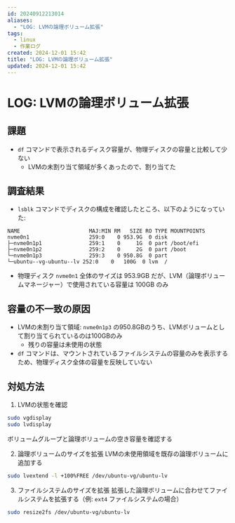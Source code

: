 ```yaml
---
id: 20240912213014
aliases:
  - "LOG: LVMの論理ボリューム拡張"
tags:
  - linux
  - 作業ログ
created: 2024-12-01 15:42
title: "LOG: LVMの論理ボリューム拡張"
updated: 2024-12-01 15:42
---
```


# LOG: LVMの論理ボリューム拡張

## 課題

- `df` コマンドで表示されるディスク容量が、物理ディスクの容量と比較して少ない
    - LVMの未割り当て領域が多くあったので、割り当てた

## 調査結果
- `lsblk` コマンドでディスクの構成を確認したところ、以下のようになっていた:

```
NAME                      MAJ:MIN RM   SIZE RO TYPE MOUNTPOINTS
nvme0n1                   259:0    0 953.9G  0 disk
├─nvme0n1p1               259:1    0     1G  0 part /boot/efi
├─nvme0n1p2               259:2    0     2G  0 part /boot
└─nvme0n1p3               259:3    0 950.8G  0 part
└─ubuntu--vg-ubuntu--lv 252:0    0   100G  0 lvm  /
```

- 物理ディスク `nvme0n1` 全体のサイズは 953.9GB だが、LVM（論理ボリュームマネージャー）で使用されている容量は 100GB のみ

## 容量の不一致の原因

- LVMの未割り当て領域: `nvme0n1p3` の950.8GBのうち、LVMボリュームとして割り当てられているのは100GBのみ
    - 残りの容量は未使用の状態
- `df` コマンドは、マウントされているファイルシステムの容量のみを表示するため、物理ディスク全体の容量を反映していない

## 対処方法

1. LVMの状態を確認

```bash
sudo vgdisplay
sudo lvdisplay
```
ボリュームグループと論理ボリュームの空き容量を確認する

2. 論理ボリュームのサイズを拡張
LVMの未使用領域を既存の論理ボリュームに追加する
```bash
sudo lvextend -l +100%FREE /dev/ubuntu-vg/ubuntu-lv
```

3. ファイルシステムのサイズを拡張
拡張した論理ボリュームに合わせてファイルシステムを拡張する（例: `ext4` ファイルシステムの場合）

```bash
sudo resize2fs /dev/ubuntu-vg/ubuntu-lv
```

